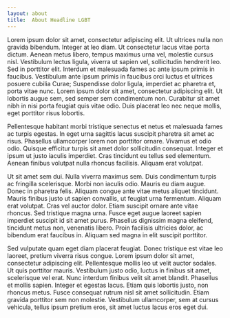 ```yaml
---
layout: about
title:  About Headline LGBT
---
```


Lorem ipsum dolor sit amet, consectetur adipiscing elit. Ut ultrices nulla non gravida bibendum. Integer at leo diam. Ut consectetur lacus vitae porta dictum. Aenean metus libero, tempus maximus urna vel, molestie cursus nisl. Vestibulum lectus ligula, viverra ut sapien vel, sollicitudin hendrerit leo. Sed in porttitor elit. Interdum et malesuada fames ac ante ipsum primis in faucibus. Vestibulum ante ipsum primis in faucibus orci luctus et ultrices posuere cubilia Curae; Suspendisse dolor ligula, imperdiet ac pharetra et, porta vitae nunc. Lorem ipsum dolor sit amet, consectetur adipiscing elit. Ut lobortis augue sem, sed semper sem condimentum non. Curabitur sit amet nibh in nisi porta feugiat quis vitae odio. Duis placerat leo nec neque mollis, eget porttitor risus lobortis.

Pellentesque habitant morbi tristique senectus et netus et malesuada fames ac turpis egestas. In eget urna sagittis lacus suscipit pharetra sit amet ac risus. Phasellus ullamcorper lorem non porttitor ornare. Vivamus et odio odio. Quisque efficitur turpis sit amet dolor sollicitudin consequat. Integer et ipsum ut justo iaculis imperdiet. Cras tincidunt eu tellus sed elementum. Aenean finibus volutpat nulla rhoncus facilisis. Aliquam erat volutpat.

Ut sit amet sem dui. Nulla viverra maximus sem. Duis condimentum turpis ac fringilla scelerisque. Morbi non iaculis odio. Mauris eu diam augue. Donec in pharetra felis. Aliquam congue ante vitae metus aliquet tincidunt. Mauris finibus justo ut sapien convallis, ut feugiat urna fermentum. Aliquam erat volutpat. Cras vel auctor dolor. Etiam suscipit ornare ante vitae rhoncus. Sed tristique magna urna. Fusce eget augue laoreet sapien imperdiet suscipit id sit amet purus. Phasellus dignissim magna eleifend, tincidunt metus non, venenatis libero. Proin facilisis ultricies dolor, ac bibendum erat faucibus in. Aliquam sed magna in elit suscipit porttitor.

Sed vulputate quam eget diam placerat feugiat. Donec tristique est vitae leo laoreet, pretium viverra risus congue. Lorem ipsum dolor sit amet, consectetur adipiscing elit. Pellentesque mollis leo ut velit auctor sodales. Ut quis porttitor mauris. Vestibulum justo odio, luctus in finibus sit amet, scelerisque vel erat. Nunc interdum finibus velit sit amet blandit. Phasellus et mollis sapien. Integer et egestas lacus. Etiam quis lobortis justo, non rhoncus metus. Fusce consequat rutrum nisl sit amet sollicitudin. Etiam gravida porttitor sem non molestie. Vestibulum ullamcorper, sem at cursus vehicula, tellus ipsum pretium eros, sit amet luctus lacus eros eget dui.



